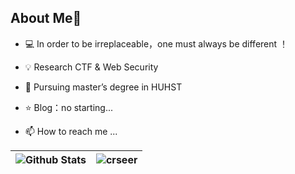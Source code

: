 ## About Me👋
- 💻 In order to be irreplaceable，one must always be different ！

- 💡 Research  CTF & Web Security

- 🌱 Pursuing master’s degree in HUHST

- ⭐️ Blog：no starting...

- 📫 How to reach me ...

| ![Github Stats](https://github-readme-stats.vercel.app/api?username=crseer&show_icons=true&theme=default&count_private=true) | ![crseer](https://count.getloli.com/get/@crseer?theme=rule34) |
| ------------------------------------------------------------ | ------------------------------------------------------------ |
